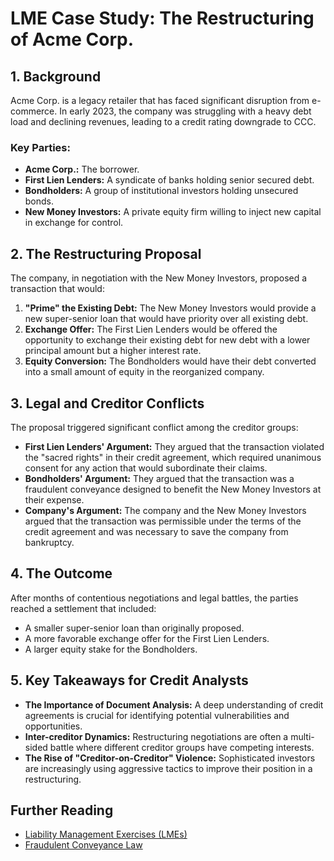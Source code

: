 # LME Case Study: The Restructuring of Acme Corp.

## 1. Background

Acme Corp. is a legacy retailer that has faced significant disruption from e-commerce. In early 2023, the company was struggling with a heavy debt load and declining revenues, leading to a credit rating downgrade to CCC.

### Key Parties:
*   **Acme Corp.:** The borrower.
*   **First Lien Lenders:** A syndicate of banks holding senior secured debt.
*   **Bondholders:** A group of institutional investors holding unsecured bonds.
*   **New Money Investors:** A private equity firm willing to inject new capital in exchange for control.

## 2. The Restructuring Proposal

The company, in negotiation with the New Money Investors, proposed a transaction that would:
1.  **"Prime" the Existing Debt:** The New Money Investors would provide a new super-senior loan that would have priority over all existing debt.
2.  **Exchange Offer:** The First Lien Lenders would be offered the opportunity to exchange their existing debt for new debt with a lower principal amount but a higher interest rate.
3.  **Equity Conversion:** The Bondholders would have their debt converted into a small amount of equity in the reorganized company.

## 3. Legal and Creditor Conflicts

The proposal triggered significant conflict among the creditor groups:

*   **First Lien Lenders' Argument:** They argued that the transaction violated the "sacred rights" in their credit agreement, which required unanimous consent for any action that would subordinate their claims.
*   **Bondholders' Argument:** They argued that the transaction was a fraudulent conveyance designed to benefit the New Money Investors at their expense.
*   **Company's Argument:** The company and the New Money Investors argued that the transaction was permissible under the terms of the credit agreement and was necessary to save the company from bankruptcy.

## 4. The Outcome

After months of contentious negotiations and legal battles, the parties reached a settlement that included:
*   A smaller super-senior loan than originally proposed.
*   A more favorable exchange offer for the First Lien Lenders.
*   A larger equity stake for the Bondholders.

## 5. Key Takeaways for Credit Analysts

*   **The Importance of Document Analysis:** A deep understanding of credit agreements is crucial for identifying potential vulnerabilities and opportunities.
*   **Inter-creditor Dynamics:** Restructuring negotiations are often a multi-sided battle where different creditor groups have competing interests.
*   **The Rise of "Creditor-on-Creditor" Violence:** Sophisticated investors are increasingly using aggressive tactics to improve their position in a restructuring.

## Further Reading
*   [Liability Management Exercises (LMEs)](link-to-be-added)
*   [Fraudulent Conveyance Law](link-to-be-added)
